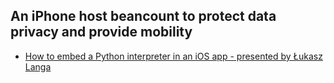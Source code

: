 ## An iPhone host beancount to protect data privacy and provide mobility

- [How to embed a Python interpreter in an iOS app - presented by Łukasz Langa](https://www.youtube.com/watch?v=gznPQpZH1Yc)
